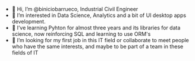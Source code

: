 - 👋 Hi, I’m @biniciobarrueco, Industrial Civil Engineer
- 👀 I’m interested in Data Science, Analytics and a bit of UI desktop apps development.  
- 🌱 I’ve learning Pyhton for almost three years and its libraries for data science, now reinforcing SQL and learning to use ORM's
- 💞️ I’m looking for my first job in this IT field or collaborate to meet people who have the same interests, and maybe to be part of a team in these fields of IT
